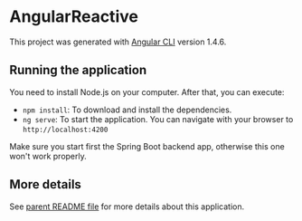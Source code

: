 # AngularReactive

This project was generated with [Angular CLI](https://github.com/angular/angular-cli) version 1.4.6.

## Running the application

You need to install Node.js on your computer. After that, you can execute:

- `npm install`: To download and install the dependencies.
- `ng serve`: To start the application. You can navigate with your browser to `http://localhost:4200`

Make sure you start first the Spring Boot backend app, otherwise this one won't work properly.

## More details

See [parent README file](../README.md) for more details about this application.

